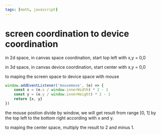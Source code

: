 ```yaml
---
tags: [math, javascript]
---
```

# screen coordination to device coordination

in 2d space, in canvas space coordination, start top left with x,y = 0,0

in 3d space, in canvas device coordination, start center with x,y = 0,0


to maping the screen space to device space with mouse
```javascript
window.addEventListener('mousemove', (e) => {
    const x = (e.x / window.innerWidth) * 2 - 1
    const y = (e.y / window.innerHeight) * 2 - 1
    return {x, y}
})
```

the mouse postion divide by window, we will get result from range [0, 1] by the top left to the bottom right according with x and y.

to maping the center space, multiply the result to 2 and minus 1.